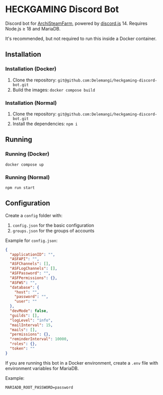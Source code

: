 # HECKGAMING Discord Bot

Discord bot for [ArchiSteamFarm](https://github.com/JustArchiNET/ArchiSteamFarm), powered by [discord.js](https://github.com/discordjs/discord.js) 14. Requires Node.js ≥ 18 and MariaDB.

It's recommended, but not required to run this inside a Docker container.

## Installation

### Installation (Docker)

1. Clone the repository: `git@github.com:Delemangi/heckgaming-discord-bot.git`
2. Build the images: `docker compose build`

### Installation (Normal)

1. Clone the repository: `git@github.com:Delemangi/heckgaming-discord-bot.git`
2. Install the dependencies: `npm i`

## Running

### Running (Docker)

`docker compose up`

### Running (Normal)

`npm run start`

## Configuration

Create a `config` folder with:

1. `config.json` for the basic configuration
2. `groups.json` for the groups of accounts

Example for `config.json`:

```json
{
  "applicationID": "",
  "ASFAPI": "",
  "ASFChannels": [],
  "ASFLogChannels": [],
  "ASFPassword": "",
  "ASFPermissions": {},
  "ASFWS": "",
  "database": {
    "host": "",
    "password": "",
    "user": ""
  },
  "devMode": false,
  "guilds": [],
  "logLevel": "info",
  "mailInterval": 15,
  "mails": [],
  "permissions": {},
  "reminderInterval": 10000,
  "roles": {},
  "token": ""
}
```

If you are running this bot in a Docker environment, create a `.env` file with environment variables for MariaDB.

Example:

```env
MARIADB_ROOT_PASSWORD=password
```
